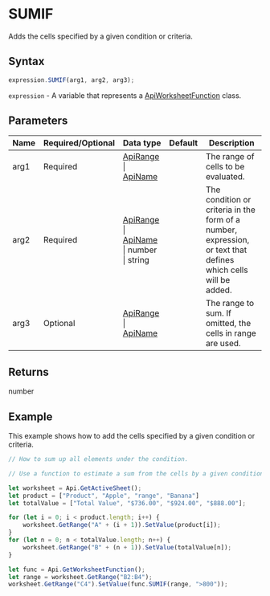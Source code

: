 # SUMIF

Adds the cells specified by a given condition or criteria.

## Syntax

```javascript
expression.SUMIF(arg1, arg2, arg3);
```

`expression` - A variable that represents a [ApiWorksheetFunction](../ApiWorksheetFunction.md) class.

## Parameters

| **Name** | **Required/Optional** | **Data type** | **Default** | **Description** |
| ------------- | ------------- | ------------- | ------------- | ------------- |
| arg1 | Required | [ApiRange](../../ApiRange/ApiRange.md) \| [ApiName](../../ApiName/ApiName.md) |  | The range of cells to be evaluated. |
| arg2 | Required | [ApiRange](../../ApiRange/ApiRange.md) \| [ApiName](../../ApiName/ApiName.md) \| number \| string |  | The condition or criteria in the form of a number, expression, or text that defines which cells will be added. |
| arg3 | Optional | [ApiRange](../../ApiRange/ApiRange.md) \| [ApiName](../../ApiName/ApiName.md) |  | The range to sum. If omitted, the cells in range are used. |

## Returns

number

## Example

This example shows how to add the cells specified by a given condition or criteria.

```javascript editor-xlsx
// How to sum up all elements under the condition.

// Use a function to estimate a sum from the cells by a given condition.

let worksheet = Api.GetActiveSheet();
let product = ["Product", "Apple", "range", "Banana"]
let totalValue = ["Total Value", "$736.00", "$924.00", "$888.00"];

for (let i = 0; i < product.length; i++) {
    worksheet.GetRange("A" + (i + 1)).SetValue(product[i]);
}
for (let n = 0; n < totalValue.length; n++) {
    worksheet.GetRange("B" + (n + 1)).SetValue(totalValue[n]);
}

let func = Api.GetWorksheetFunction();
let range = worksheet.GetRange("B2:B4");
worksheet.GetRange("C4").SetValue(func.SUMIF(range, ">800"));
```
